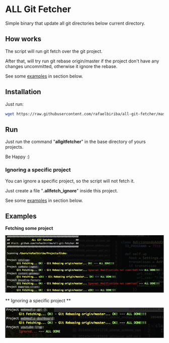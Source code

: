 # ALL Git Fetcher

Simple binary that update all git directories below current directory.

## How works

The script will run git fetch over the git project.

After that, will try run git rebase origin/master if the project don't have any changes uncommitted, otherwise it ignore the rebase.

See some [examples](#examples) in section below.

## Installation

Just run:

```bash
wget https://raw.githubusercontent.com/rafaelbiriba/all-git-fetcher/master/bin/allgitfetcher -O /usr/bin/allgitfetcher && sudo chmod +x /usr/bin/allgitfetcher
```

## Run

Just run the command "**allgitfetcher**" in the base directory of yours projects.

Be Happy :)

### Ignoring a specific project

You can ignore a specific project, so the script will not fetch it.

Just create a file "**.allfetch_ignore**" inside this project.

See some [examples](#examples) in section below.

## Examples
**Fetching some project**

![Example](docs/example.png)


** Ignoring a specific project **

![Example](docs/ignore-example.png)
